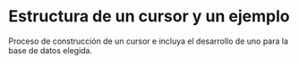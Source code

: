 # Estructura de un cursor y un ejemplo
Proceso de construcción de un cursor e incluya el desarrollo de uno para la base de datos elegida.
